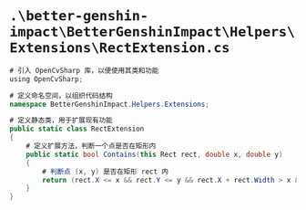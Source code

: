 # `.\better-genshin-impact\BetterGenshinImpact\Helpers\Extensions\RectExtension.cs`

```cs
# 引入 OpenCvSharp 库，以便使用其类和功能
﻿using OpenCvSharp;

# 定义命名空间，以组织代码结构
namespace BetterGenshinImpact.Helpers.Extensions;

# 定义静态类，用于扩展现有功能
public static class RectExtension
{
    # 定义扩展方法，判断一个点是否在矩形内
    public static bool Contains(this Rect rect, double x, double y)
    {
        # 判断点 (x, y) 是否在矩形 rect 内
        return (rect.X <= x && rect.Y <= y && rect.X + rect.Width > x && rect.Y + rect.Height > y);
    }
}
```
